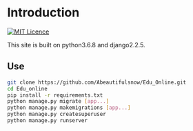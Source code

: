 # Introduction

[![MIT Licence](https://badges.frapsoft.com/os/mit/mit.svg?v=103)](https://opensource.org/licenses/mit-license.php)

This site is built on python3.6.8 and django2.2.5.

## Use

```bash
git clone https://github.com/Abeautifulsnow/Edu_Online.git
cd Edu_online
pip install -r requirements.txt
python manage.py migrate [app...]
python manage.py makemigrations [app...]
python manage.py createsuperuser
python manage.py runserver
```

